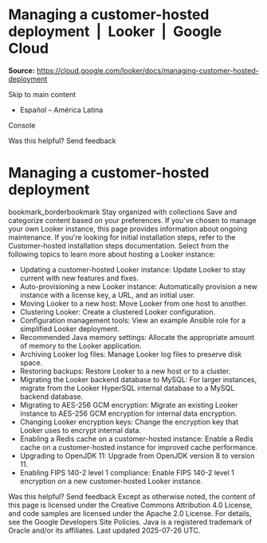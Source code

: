# Managing a customer-hosted deployment  |  Looker  |  Google Cloud

**Source:** https://cloud.google.com/looker/docs/managing-customer-hosted-deployment

Skip to main content 
  * Español – América Latina

Console 




Was this helpful?
Send feedback 
#  Managing a customer-hosted deployment
bookmark_borderbookmark Stay organized with collections  Save and categorize content based on your preferences.
If you've chosen to manage your own Looker instance, this page provides information about ongoing maintenance. If you're looking for initial installation steps, refer to the Customer-hosted installation steps documentation.
Select from the following topics to learn more about hosting a Looker instance:
  * Updating a customer-hosted Looker instance: Update Looker to stay current with new features and fixes.
  * Auto-provisioning a new Looker instance: Automatically provision a new instance with a license key, a URL, and an initial user.
  * Moving Looker to a new host: Move Looker from one host to another.
  * Clustering Looker: Create a clustered Looker configuration.
  * Configuration management tools: View an example Ansible role for a simplified Looker deployment.
  * Recommended Java memory settings: Allocate the appropriate amount of memory to the Looker application.
  * Archiving Looker log files: Manage Looker log files to preserve disk space.
  * Restoring backups: Restore Looker to a new host or to a cluster.
  * Migrating the Looker backend database to MySQL: For larger instances, migrate from the Looker HyperSQL internal database to a MySQL backend database.
  * Migrating to AES-256 GCM encryption: Migrate an existing Looker instance to AES-256 GCM encryption for internal data encryption.
  * Changing Looker encryption keys: Change the encryption key that Looker uses to encrypt internal data.
  * Enabling a Redis cache on a customer-hosted instance: Enable a Redis cache on a customer-hosted instance for improved cache performance.
  * Upgrading to OpenJDK 11: Upgrade from OpenJDK version 8 to version 11.
  * Enabling FIPS 140-2 level 1 compliance: Enable FIPS 140-2 level 1 encryption on a new customer-hosted Looker instance.


Was this helpful?
Send feedback 
Except as otherwise noted, the content of this page is licensed under the Creative Commons Attribution 4.0 License, and code samples are licensed under the Apache 2.0 License. For details, see the Google Developers Site Policies. Java is a registered trademark of Oracle and/or its affiliates.
Last updated 2025-07-26 UTC.


